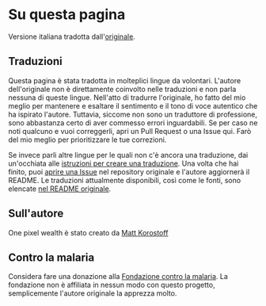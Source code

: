 # Su questa pagina

Versione italiana tradotta dall'[originale](https://mkorostoff.github.io/1-pixel-wealth).

## Traduzioni

Questa pagina è stata tradotta in molteplici lingue da volontari. L'autore dell'originale non è direttamente coinvolto nelle traduzioni e non parla nessuna di queste lingue. Nell'atto di tradurre l'originale, ho fatto del mio meglio per mantenere e esaltare il sentimento e il tono di voce autentico che ha ispirato l'autore. Tuttavia, siccome non sono un traduttore di professione, sono abbastanza certo di aver commesso errori inguardabili. Se per caso ne noti qualcuno e vuoi correggerli, apri un Pull Request o una Issue qui. Farò del mio meglio per prioritizzare le tue correzioni.

Se invece parli altre lingue per le quali non c'è ancora una traduzione, dai un'occhiata alle [istruzioni per creare una traduzione](https://github.com/MKorostoff/1-pixel-wealth/issues/8#issuecomment-622964168). Una volta che hai finito, puoi [aprire una Issue](https://github.com/MKorostoff/1-pixel-wealth/issues/new) nel repository originale e l'autore aggiornerà il README. Le traduzioni attualmente disponibili, così come le fonti, sono elencate [nel README originale](https://github.com/TGLuis/1-pixel-wealth/blob/master/README.md#translations).

## Sull'autore

One pixel wealth è stato creato da [Matt Korostoff](https://mkorostoff.github.io/)

## Contro la malaria

Considera fare una donazione alla [Fondazione contro la malaria](https://www.againstmalaria.com/). La fondazione non è affiliata in nessun modo con questo progetto, semplicemente l'autore originale la apprezza molto.
